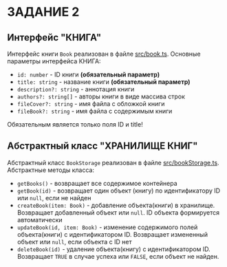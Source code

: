 # ЗАДАНИЕ 2


## Интерфейс "КНИГА"
Интерфейс книги `Book` реализован в файле [src/book.ts](src/book.ts). Основные параметры интерфейса КНИГА:
- `id: number`     - ID книги **(обязательный параметр)**
- `title: string`  - название книги **(обязательный параметр)**
- `description?: string`  - аннотация книги
- `authors?: string[]` - авторы книги в виде массива строк
- `fileCover?: string`  - имя файла с обложкой книги
- `fileBook?: string`  - имя файла с содержимым книги
 
Обязательным является только поля ID и title!


## Абстрактный класс "ХРАНИЛИЩЕ КНИГ"

Абстрактный класс  `BookStorage` реализован в файле [src/bookStorage.ts](src/bookStorage.ts). Абстрактные методы класса:
- `getBooks()`  - возвращает все содержимое контейнера
- `getBook(id)`   - возвращает один объект (книгу) по идентификатору ID или `null`, если не найден 
- `createBook(item: Book)` - добавление объекта(книги) в хранилище. Возвращает добавленный объект или `null`. ID объекта формируется автоматически
- `updateBook(id, item: Book)` - изменение содержимого полей объекта(книги) с идентификатором ID. Возвращает измененный объект или `null`, если объекта с ID нет
- `deleteBook(id)` - удаление объекта(книгу) с идентификатором ID. Возвращает `TRUE` в случае успеха или `FALSE`, если объект не найден.
 
